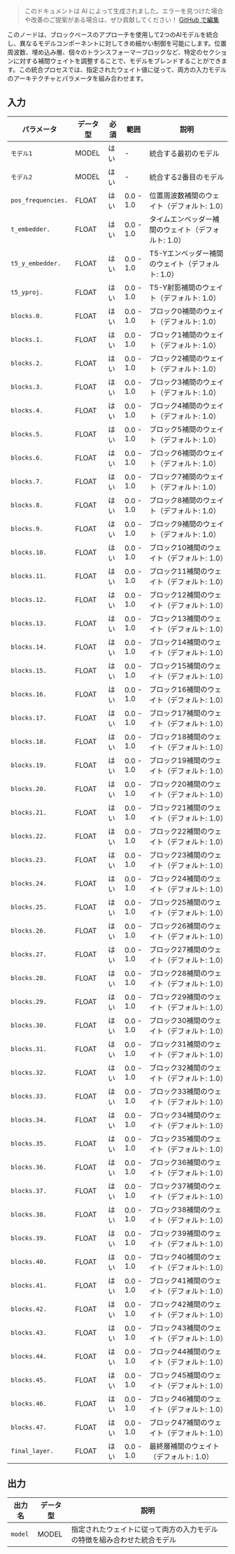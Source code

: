 > このドキュメントは AI によって生成されました。エラーを見つけた場合や改善のご提案がある場合は、ぜひ貢献してください！ [GitHub で編集](https://github.com/Comfy-Org/embedded-docs/blob/main/comfyui_embedded_docs/docs/ModelMergeMochiPreview/ja.md)

このノードは、ブロックベースのアプローチを使用して2つのAIモデルを統合し、異なるモデルコンポーネントに対してきめ細かい制御を可能にします。位置周波数、埋め込み層、個々のトランスフォーマーブロックなど、特定のセクションに対する補間ウェイトを調整することで、モデルをブレンドすることができます。この統合プロセスでは、指定されたウェイト値に従って、両方の入力モデルのアーキテクチャとパラメータを組み合わせます。

## 入力

| パラメータ | データ型 | 必須 | 範囲 | 説明 |
|-----------|-----------|----------|-------|-------------|
| `モデル1` | MODEL | はい | - | 統合する最初のモデル |
| `モデル2` | MODEL | はい | - | 統合する2番目のモデル |
| `pos_frequencies.` | FLOAT | はい | 0.0 - 1.0 | 位置周波数補間のウェイト（デフォルト: 1.0） |
| `t_embedder.` | FLOAT | はい | 0.0 - 1.0 | タイムエンベッダー補間のウェイト（デフォルト: 1.0） |
| `t5_y_embedder.` | FLOAT | はい | 0.0 - 1.0 | T5-Yエンベッダー補間のウェイト（デフォルト: 1.0） |
| `t5_yproj.` | FLOAT | はい | 0.0 - 1.0 | T5-Y射影補間のウェイト（デフォルト: 1.0） |
| `blocks.0.` | FLOAT | はい | 0.0 - 1.0 | ブロック0補間のウェイト（デフォルト: 1.0） |
| `blocks.1.` | FLOAT | はい | 0.0 - 1.0 | ブロック1補間のウェイト（デフォルト: 1.0） |
| `blocks.2.` | FLOAT | はい | 0.0 - 1.0 | ブロック2補間のウェイト（デフォルト: 1.0） |
| `blocks.3.` | FLOAT | はい | 0.0 - 1.0 | ブロック3補間のウェイト（デフォルト: 1.0） |
| `blocks.4.` | FLOAT | はい | 0.0 - 1.0 | ブロック4補間のウェイト（デフォルト: 1.0） |
| `blocks.5.` | FLOAT | はい | 0.0 - 1.0 | ブロック5補間のウェイト（デフォルト: 1.0） |
| `blocks.6.` | FLOAT | はい | 0.0 - 1.0 | ブロック6補間のウェイト（デフォルト: 1.0） |
| `blocks.7.` | FLOAT | はい | 0.0 - 1.0 | ブロック7補間のウェイト（デフォルト: 1.0） |
| `blocks.8.` | FLOAT | はい | 0.0 - 1.0 | ブロック8補間のウェイト（デフォルト: 1.0） |
| `blocks.9.` | FLOAT | はい | 0.0 - 1.0 | ブロック9補間のウェイト（デフォルト: 1.0） |
| `blocks.10.` | FLOAT | はい | 0.0 - 1.0 | ブロック10補間のウェイト（デフォルト: 1.0） |
| `blocks.11.` | FLOAT | はい | 0.0 - 1.0 | ブロック11補間のウェイト（デフォルト: 1.0） |
| `blocks.12.` | FLOAT | はい | 0.0 - 1.0 | ブロック12補間のウェイト（デフォルト: 1.0） |
| `blocks.13.` | FLOAT | はい | 0.0 - 1.0 | ブロック13補間のウェイト（デフォルト: 1.0） |
| `blocks.14.` | FLOAT | はい | 0.0 - 1.0 | ブロック14補間のウェイト（デフォルト: 1.0） |
| `blocks.15.` | FLOAT | はい | 0.0 - 1.0 | ブロック15補間のウェイト（デフォルト: 1.0） |
| `blocks.16.` | FLOAT | はい | 0.0 - 1.0 | ブロック16補間のウェイト（デフォルト: 1.0） |
| `blocks.17.` | FLOAT | はい | 0.0 - 1.0 | ブロック17補間のウェイト（デフォルト: 1.0） |
| `blocks.18.` | FLOAT | はい | 0.0 - 1.0 | ブロック18補間のウェイト（デフォルト: 1.0） |
| `blocks.19.` | FLOAT | はい | 0.0 - 1.0 | ブロック19補間のウェイト（デフォルト: 1.0） |
| `blocks.20.` | FLOAT | はい | 0.0 - 1.0 | ブロック20補間のウェイト（デフォルト: 1.0） |
| `blocks.21.` | FLOAT | はい | 0.0 - 1.0 | ブロック21補間のウェイト（デフォルト: 1.0） |
| `blocks.22.` | FLOAT | はい | 0.0 - 1.0 | ブロック22補間のウェイト（デフォルト: 1.0） |
| `blocks.23.` | FLOAT | はい | 0.0 - 1.0 | ブロック23補間のウェイト（デフォルト: 1.0） |
| `blocks.24.` | FLOAT | はい | 0.0 - 1.0 | ブロック24補間のウェイト（デフォルト: 1.0） |
| `blocks.25.` | FLOAT | はい | 0.0 - 1.0 | ブロック25補間のウェイト（デフォルト: 1.0） |
| `blocks.26.` | FLOAT | はい | 0.0 - 1.0 | ブロック26補間のウェイト（デフォルト: 1.0） |
| `blocks.27.` | FLOAT | はい | 0.0 - 1.0 | ブロック27補間のウェイト（デフォルト: 1.0） |
| `blocks.28.` | FLOAT | はい | 0.0 - 1.0 | ブロック28補間のウェイト（デフォルト: 1.0） |
| `blocks.29.` | FLOAT | はい | 0.0 - 1.0 | ブロック29補間のウェイト（デフォルト: 1.0） |
| `blocks.30.` | FLOAT | はい | 0.0 - 1.0 | ブロック30補間のウェイト（デフォルト: 1.0） |
| `blocks.31.` | FLOAT | はい | 0.0 - 1.0 | ブロック31補間のウェイト（デフォルト: 1.0） |
| `blocks.32.` | FLOAT | はい | 0.0 - 1.0 | ブロック32補間のウェイト（デフォルト: 1.0） |
| `blocks.33.` | FLOAT | はい | 0.0 - 1.0 | ブロック33補間のウェイト（デフォルト: 1.0） |
| `blocks.34.` | FLOAT | はい | 0.0 - 1.0 | ブロック34補間のウェイト（デフォルト: 1.0） |
| `blocks.35.` | FLOAT | はい | 0.0 - 1.0 | ブロック35補間のウェイト（デフォルト: 1.0） |
| `blocks.36.` | FLOAT | はい | 0.0 - 1.0 | ブロック36補間のウェイト（デフォルト: 1.0） |
| `blocks.37.` | FLOAT | はい | 0.0 - 1.0 | ブロック37補間のウェイト（デフォルト: 1.0） |
| `blocks.38.` | FLOAT | はい | 0.0 - 1.0 | ブロック38補間のウェイト（デフォルト: 1.0） |
| `blocks.39.` | FLOAT | はい | 0.0 - 1.0 | ブロック39補間のウェイト（デフォルト: 1.0） |
| `blocks.40.` | FLOAT | はい | 0.0 - 1.0 | ブロック40補間のウェイト（デフォルト: 1.0） |
| `blocks.41.` | FLOAT | はい | 0.0 - 1.0 | ブロック41補間のウェイト（デフォルト: 1.0） |
| `blocks.42.` | FLOAT | はい | 0.0 - 1.0 | ブロック42補間のウェイト（デフォルト: 1.0） |
| `blocks.43.` | FLOAT | はい | 0.0 - 1.0 | ブロック43補間のウェイト（デフォルト: 1.0） |
| `blocks.44.` | FLOAT | はい | 0.0 - 1.0 | ブロック44補間のウェイト（デフォルト: 1.0） |
| `blocks.45.` | FLOAT | はい | 0.0 - 1.0 | ブロック45補間のウェイト（デフォルト: 1.0） |
| `blocks.46.` | FLOAT | はい | 0.0 - 1.0 | ブロック46補間のウェイト（デフォルト: 1.0） |
| `blocks.47.` | FLOAT | はい | 0.0 - 1.0 | ブロック47補間のウェイト（デフォルト: 1.0） |
| `final_layer.` | FLOAT | はい | 0.0 - 1.0 | 最終層補間のウェイト（デフォルト: 1.0） |

## 出力

| 出力名 | データ型 | 説明 |
|-------------|-----------|-------------|
| `model` | MODEL | 指定されたウェイトに従って両方の入力モデルの特徴を組み合わせた統合モデル |
